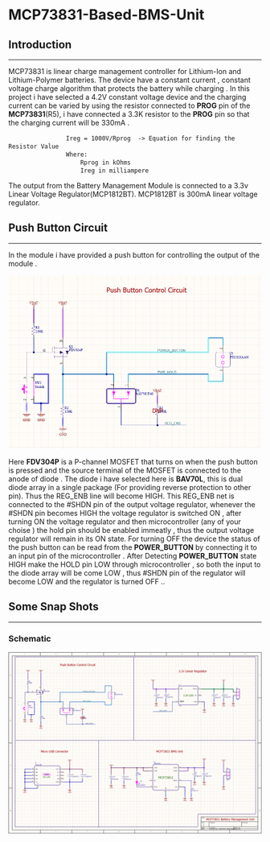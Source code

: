 # MCP73831-Based-BMS-Unit

## Introduction
-----------------------------------------------------

MCP73831 is linear charge management controller for Lithium-Ion and Lithium-Polymer batteries.
The device have a constant current , constant voltage charge algorithm that protects the battery while charging . In this project i have selected a 4.2V constant voltage device and the charging current can be varied by using the resistor connected to **PROG** pin of the **MCP73831**(R5), i have connected a 3.3K resistor to the **PROG** pin so that the charging current will be 330mA . 


                    Ireg = 1000V/Rprog  -> Equation for finding the Resistor Value 
                    Where:
                        Rprog in kOhms
                        Ireg in milliampere

The output from the Battery Management Module is connected to a 3.3v Linear Voltage Regulator(MCP1812BT). MCP1812BT is 300mA linear voltage regulator. 

## Push Button Circuit 
---------------------------------------------------------------

In the module i have provided a push button for controlling the output of the module . 

![push button schematic](https://github.com/theonlyakhil/MCP73831-Based-BMS-Unit/blob/main/Snap/pushbutton_ctrl.png)

Here **FDV304P** is a P-channel MOSFET that turns on when the push button is pressed and the source terminal of the MOSFET is connected to the anode of diode . The diode i have selected here is **BAV70L**, this is dual diode array in a single package (For providing reverse protection to other pin). Thus the REG_ENB line will become HIGH. This REG_ENB net is connected to the #SHDN pin of the output voltage regulator, whenever the #SHDN pin becomes HIGH the voltage regulator is switched ON , after turning ON the voltage regulator and then microcontroller (any of your choise ) the hold pin should be enabled immeatly , thus the output voltage regulator will remain in its ON state. For turning OFF the device the status of the push button can be read from the **POWER_BUTTON** by connecting it to an input pin of the microcontroller . After Detecting **POWER_BUTTON** state HIGH make the HOLD pin LOW through microcontroller , so both the input to the diode array will be come LOW , thus #SHDN pin of the regulator will become LOW and the regulator is turned OFF ..

## Some Snap Shots 
--------------------------------------------------------------------

### Schematic 

![Schematic](https://github.com/theonlyakhil/MCP73831-Based-BMS-Unit/blob/main/Snap/schematic.png)




